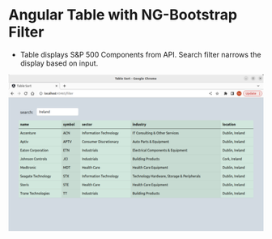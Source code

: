 # Angular Table with NG-Bootstrap Filter
 - Table displays S&P 500 Components from API. Search filter narrows the display based on input.

![Angular Table Filtering Screenshot](screenshot.png)
